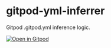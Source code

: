 # gitpod-yml-inferrer

Gitpod .gitpod.yml inference logic.

[![Open in Gitpod](https://gitpod.io/button/open-in-gitpod.svg)](https://github.com/gitpod-io/gitpod-yml-inferrer)
